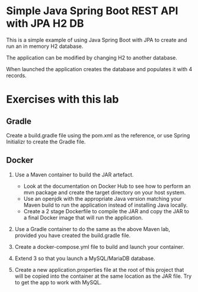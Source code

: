# Simple Java Spring Boot REST API with JPA H2 DB

This is a simple example of using Java Spring Boot with JPA to create and run an in memory H2 database.

The application can be modified by changing H2 to another database.

When launched the application creates the database and populates it with 4 records.

# Exercises with this lab

## Gradle

Create a build.gradle file using the pom.xml as the reference, or use Spring Initializr to create the Gradle file.

## Docker

1. Use a Maven container to build the JAR artefact.

   * Look at the documentation on Docker Hub to see how to perform an mvn package and create the target directory on your host system.
   * Use an openjdk with the appropriate Java version matching your Maven build to run the application instead of installing Java locally.
   * Create a 2 stage Dockerfile to compile the JAR and copy the JAR to a final Docker image that will run the application.

2. Use a Gradle container to do the same as the above Maven lab, provided you have created the build.gradle file.

3. Create a docker-compose.yml file to build and launch your container.

4. Extend 3 so that you launch a MySQL/MariaDB database.

5. Create a new application.properties file at the root of this project that will be copied into the container at the same location as the JAR file.  Try to get the app to work with MySQL. 
